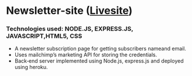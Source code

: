 # Newsletter-site ([Livesite](https://warm-coast-45323.herokuapp.com/))
### Technologies used: NODE.JS, EXPRESS.JS, JAVASCRIPT,HTML5, CSS
- A newsletter subscription page for getting subscribers nameand email.
- Uses mailchimp’s marketing API for storing the credentials.
- Back‑end server implemented using Node.js, express.js and deployed using heroku.
